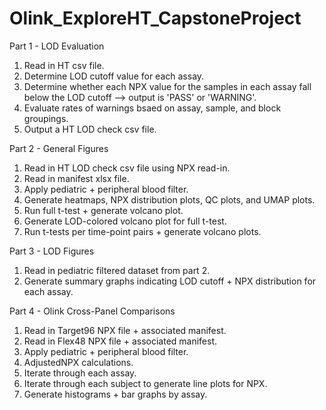 # Olink_ExploreHT_CapstoneProject

Part 1 - LOD Evaluation
1. Read in HT csv file.
2. Determine LOD cutoff value for each assay.
3. Determine whether each NPX value for the samples in each assay fall below the LOD cutoff --> output is 'PASS' or 'WARNING'.
4. Evaluate rates of warnings bsaed on assay, sample, and block groupings.
5. Output a HT LOD check csv file.

Part 2 - General Figures
1. Read in HT LOD check csv file using NPX read-in.
2. Read in manifest xlsx file.
3. Apply pediatric + peripheral blood filter.
4. Generate heatmaps, NPX distribution plots, QC plots, and UMAP plots.
5. Run full t-test + generate volcano plot.
6. Generate LOD-colored volcano plot for full t-test.
7. Run t-tests per time-point pairs + generate volcano plots.

Part 3 - LOD Figures
1. Read in pediatric filtered dataset from part 2.
2. Generate summary graphs indicating LOD cutoff + NPX distribution for each assay.

Part 4 - Olink Cross-Panel Comparisons
1. Read in Target96 NPX file + associated manifest.
2. Read in Flex48 NPX file + associated manifest.
3. Apply pediatric + peripheral blood filter.
4. AdjustedNPX calculations.
5. Iterate through each assay.
6. Iterate through each subject to generate line plots for NPX.
7. Generate histograms + bar graphs by assay.
